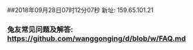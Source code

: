 ##2018年09月28日07时12分07秒 新址: 159.65.101.21
### 兔友常见问题及解答: https://github.com/wanggonging/d/blob/w/FAQ.md
